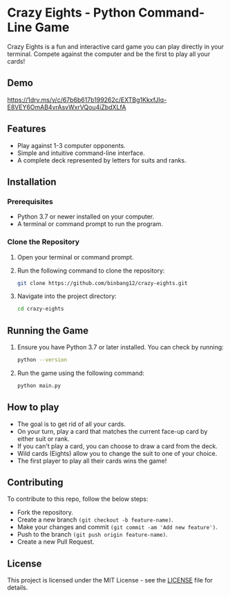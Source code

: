 # Crazy Eights - Python Command-Line Game

Crazy Eights is a fun and interactive card game you can play directly in your terminal. Compete against the computer and be the first to play all your cards!

## Demo

https://1drv.ms/v/c/67b6b617b199262c/EXTBg1KkxfJIq-E8VEY6OmAB4vrAsvWxrVQou4iZbdXLfA


## Features
- Play against 1-3 computer opponents.
- Simple and intuitive command-line interface.
- A complete deck represented by letters for suits and ranks.



## Installation

### Prerequisites
- Python 3.7 or newer installed on your computer.
- A terminal or command prompt to run the program.

### Clone the Repository
1. Open your terminal or command prompt.
2. Run the following command to clone the repository:

   ```bash
   git clone https://github.com/binbang12/crazy-eights.git
3. Navigate into the project directory:

    ```bash
    cd crazy-eights
## Running the Game

1. Ensure you have Python 3.7 or later installed. You can check by running:

   ```bash
   python --version
2. Run the game using the following command:

    ```bash
    python main.py
## How to play

- The goal is to get rid of all your cards.
- On your turn, play a card that matches the current face-up card by either suit or rank.
- If you can't play a card, you can choose to draw a card from the deck.
- Wild cards (Eights) allow you to change the suit to one of your choice.
- The first player to play all their cards wins the game!

## Contributing

To contribute to this repo, follow the below steps:
- Fork the repository.
- Create a new branch `(git checkout -b feature-name)`.
- Make your changes and commit `(git commit -am 'Add new feature')`.
- Push to the branch `(git push origin feature-name)`.
- Create a new Pull Request.

## License

This project is licensed under the MIT License - see the [LICENSE](LICENSE) file for details.